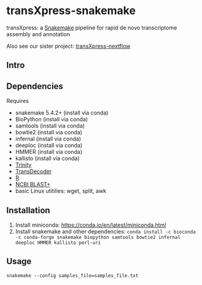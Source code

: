 # transXpress-snakemake
transXpress: a [Snakemake](https://snakemake.readthedocs.io/en/stable/) pipeline for rapid de novo transcriptome assembly and annotation

Also see our sister project: [transXpress-nextflow](https://github.com/transXpress/transXpress-nextflow)

## Intro

## Dependencies

Requires
* snakemake 5.4.2+ (install via conda)
* BioPython (install via conda)
* samtools (install via conda)
* bowtie2 (install via conda)
* infernal (install via conda)
* deeploc (install via conda)
* HMMER (install via conda)
* kallisto (install via conda)
* [Trinity](https://github.com/trinityrnaseq/trinityrnaseq/releases)
* [TransDecoder](https://github.com/TransDecoder/TransDecoder/releases)
* [R](https://www.r-project.org)
* [NCBI BLAST+](ftp://ftp.ncbi.nlm.nih.gov/blast/executables/blast+/LATEST/)
* basic Linux utitilies: wget, split, awk

## Installation

1. Install miniconda: https://conda.io/en/latest/miniconda.html
2. Install snakemake and other dependencies:
```conda install -c bioconda -c conda-forge snakemake biopython samtools bowtie2 infernal deeploc HMMER kallisto perl-uri```

## Usage

~~~~
snakemake --config samples_file=samples_file.txt
~~~~


